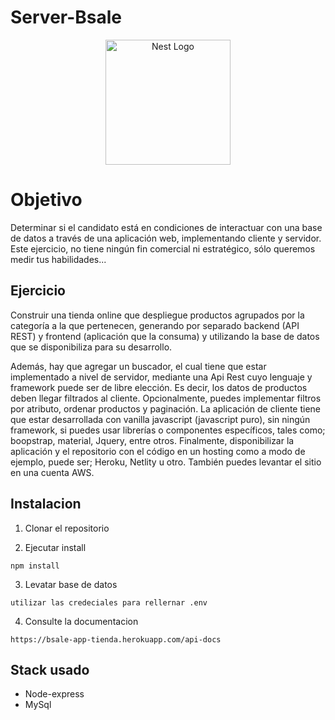 # Server-Bsale


<p align="center">
  <a href="https://www.bsale.cl/" target="blank"><img src="https://yt3.ggpht.com/ytc/AMLnZu_yhSD54lr_UbJH_WfbzzNASvBgLIt3xK3TzZr3=s900-c-k-c0x00ffffff-no-rj" width="200" alt="Nest Logo" /></a>
</p>

# Objetivo

Determinar si el candidato está en condiciones de interactuar con una base de datos
a través de una aplicación web, implementando cliente y servidor.
Este ejercicio, no tiene ningún fin comercial ni estratégico, sólo queremos medir tus
habilidades...


## Ejercicio
Construir una tienda online que despliegue productos agrupados por la categoría a
la que pertenecen, generando por separado backend (API REST) y frontend
(aplicación que la consuma) y utilizando la base de datos que se disponibiliza para
su desarrollo.

Además, hay que agregar un buscador, el cual tiene que estar implementado a nivel
de servidor, mediante una Api Rest cuyo lenguaje y framework puede ser de libre
elección. Es decir, los datos de productos deben llegar filtrados al cliente.
Opcionalmente, puedes implementar filtros por atributo, ordenar productos y
paginación.
La aplicación de cliente tiene que estar desarrollada con vanilla javascript
(javascript puro), sin ningún framework, si puedes usar librerías o componentes
específicos, tales como; boopstrap, material, Jquery, entre otros.
Finalmente, disponibilizar la aplicación y el repositorio con el código en un hosting
como a modo de ejemplo, puede ser; Heroku, Netlity u otro. También puedes levantar
el sitio en una cuenta AWS.



## Instalacion

1. Clonar el repositorio


2. Ejecutar install
```
npm install
```
3. Levatar base de datos
```
utilizar las credeciales para rellernar .env
```
4. Consulte la documentacion
```
https://bsale-app-tienda.herokuapp.com/api-docs
```


## Stack usado
* Node-express
* MySql
